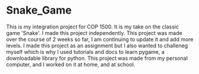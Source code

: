# Snake_Game
This is my integration project for COP 1500. It is my take on the classic game 'Snake'.
I made this project independently.
This project was made over the course of 2 weeks so far, I am continuing to update it and add more levels.
I made this project as an assignment but I also wanted to challeneg myself which is why I used tutorials and docs to learn pygame, a downloadable library for python.
This project was made from my personal computer, and I worked on it at home, and at school.
